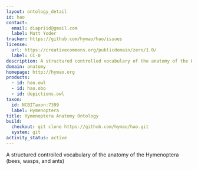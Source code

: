 ```yaml
---
layout: ontology_detail
id: hao
contact:
  email: diapriid@gmail.com
  label: Matt Yoder
tracker: https://github.com/hymao/hao/issues
license:
  url: https://creativecommons.org/publicdomain/zero/1.0/
  label: CC-0
description: A structured controlled vocabulary of the anatomy of the Hymenoptera (bees, wasps, and ants)
domain: anatomy
homepage: http://hymao.org
products:
  - id: hao.owl
  - id: hao.obo
  - id: depictions.owl
taxon:
  id: NCBITaxon:7399
  label: Hymenoptera
title: Hymenoptera Anatomy Ontology
build:
  checkout: git clone https://github.com/hymao/hao.git
  system: git
activity_status: active
---
```


A structured controlled vocabulary of the anatomy of the Hymenoptera (bees, wasps, and ants)
